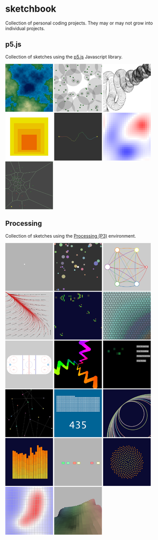 sketchbook
==========

Collection of personal coding projects. They may or may not grow into individual projects.


## p5.js
Collection of sketches using the [p5.js][p5js] Javascript library.

[<img src="https://github.com/brianhonohan/sketchbook/raw/master/p5js/ecosystem/screenshot-01.png" alt="ecosystem" width="150px" />][link-p5js-ecosystem]
[<img src="https://github.com/brianhonohan/sketchbook/raw/master/p5js/forest-01/screenshot-01.png" alt="forest-01" width="150px" />][link-p5js-forest-01]
[<img src="https://github.com/brianhonohan/sketchbook/raw/master/p5js/hello_world/screenshot-01.png" alt="hello_world" width="150px" />][link-p5js-hello_world]
[<img src="https://github.com/brianhonohan/sketchbook/raw/master/p5js/josef-albers-homage-to-a-square/screenshot-01.png" alt="homage-to-a-square" width="150px" />][link-p5js-josef-albers-homage-to-a-square]
[<img src="https://github.com/brianhonohan/sketchbook/raw/master/p5js/meandering-river/screenshot-01.png" alt="meandering-river" width="150px" />][link-p5js-meandering-river]
[<img src="https://github.com/brianhonohan/sketchbook/raw/master/p5js/thermal-cells/screenshot-01.png" alt="thermal-cells" width="150px" />][link-p5js-thermal-cells]
[<img src="https://github.com/brianhonohan/sketchbook/raw/master/p5js/voronoi-herd/screenshot-01.png" alt="voronoi-herd" width="150px" />][link-p5js-voronoi-herd]

## Processing
Collection of sketches using the [Processing (P3)][processing] environment.

[<img src="https://github.com/brianhonohan/sketchbook/raw/master/processing/attractors/screenshot-01.png" alt="attractors" width="150px" />][link-attractors]
[<img src="https://github.com/brianhonohan/sketchbook/raw/master/processing/dodgeball/screenshot-01.png" alt="dodgeball" width="150px" />][link-dodgeball]
[<img src="https://github.com/brianhonohan/sketchbook/raw/master/processing/event_sequencer/screenshot-01.png" alt="event_sequencer" width="150px" />][link-event_sequencer]
[<img src="https://github.com/brianhonohan/sketchbook/raw/master/processing/fieldeq/screenshot-01.png" alt="fieldeq" width="150px" />][link-fieldeq]
[<img src="https://github.com/brianhonohan/sketchbook/raw/master/processing/game_of_life/screenshot-01.png" alt="game_of_life" width="150px" />][link-game_of_life]
[<img src="https://github.com/brianhonohan/sketchbook/raw/master/processing/hexagonal/screenshot-01.png" alt="hexagonal" width="150px" />][link-hexagonal]
[<img src="https://github.com/brianhonohan/sketchbook/raw/master/processing/hockey/screenshot-01.png" alt="hockey" width="150px" />][link-hockey]
[<img src="https://github.com/brianhonohan/sketchbook/raw/master/processing/interaction_of_color/screenshot-01.png" alt="interaction_of_color" width="150px" />][link-interaction_of_color]
[<img src="https://github.com/brianhonohan/sketchbook/raw/master/processing/keyviz/screenshot-01.png" alt="keyviz" width="150px" />][link-keyviz]
[<img src="https://github.com/brianhonohan/sketchbook/raw/master/processing/network/screenshot-01.png" alt="network" width="150px" />][link-network]
[<img src="https://github.com/brianhonohan/sketchbook/raw/master/processing/number_visualizer/screenshot-01.png" alt="number_visualizer" width="150px" />][link-number_visualizer]
[<img src="https://github.com/brianhonohan/sketchbook/raw/master/processing/random_001/screenshot-01.png" alt="random_001" width="150px" />][link-random_001]
[<img src="https://github.com/brianhonohan/sketchbook/raw/master/processing/series_plots/screenshot-01.png" alt="series_plots" width="150px" />][link-series_plots]
[<img src="https://github.com/brianhonohan/sketchbook/raw/master/processing/smart_traffic/screenshot-01.png" alt="smart_traffic" width="150px" />][link-smart_traffic]
[<img src="https://github.com/brianhonohan/sketchbook/raw/master/processing/spirals/screenshot-01.png" alt="spirals" width="150px" />][link-spirals]
[<img src="https://github.com/brianhonohan/sketchbook/raw/master/processing/thermal_cells/screenshot-01.png" alt="thermal_cells" width="150px" />][link-thermal_cells]
[<img src="https://github.com/brianhonohan/sketchbook/raw/master/processing/three_d_blocks/screenshot-01.png" alt="three_d_blocks" width="150px" />][link-three_d_blocks]

[p5js]: https://p5js.org/
[processing]: https://processing.org/

[link-p5js-ecosystem]: https://github.com/brianhonohan/sketchbook/tree/master/p5js/ecosystem/
[link-p5js-forest-01]: https://github.com/brianhonohan/sketchbook/tree/master/p5js/forest-01/
[link-p5js-hello_world]: https://github.com/brianhonohan/sketchbook/tree/master/p5js/hello_world/
[link-p5js-josef-albers-homage-to-a-square]: https://github.com/brianhonohan/sketchbook/tree/master/p5js/josef-albers-homage-to-a-square/
[link-p5js-meandering-river]: https://github.com/brianhonohan/sketchbook/tree/master/p5js/meandering-river/
[link-p5js-thermal-cells]: https://github.com/brianhonohan/sketchbook/tree/master/p5js/thermal-cells/
[link-p5js-voronoi-herd]: https://github.com/brianhonohan/sketchbook/tree/master/p5js/voronoi-herd/

[link-attractors]: https://github.com/brianhonohan/sketchbook/tree/master/processing/attractors
[link-dodgeball]: https://github.com/brianhonohan/sketchbook/tree/master/processing/dodgeball
[link-event_sequencer]: https://github.com/brianhonohan/sketchbook/tree/master/processing/event_sequencer
[link-fieldeq]: https://github.com/brianhonohan/sketchbook/tree/master/processing/fieldeq
[link-game_of_life]: https://github.com/brianhonohan/sketchbook/tree/master/processing/game_of_life
[link-hexagonal]: https://github.com/brianhonohan/sketchbook/tree/master/processing/hexagonal
[link-hockey]: https://github.com/brianhonohan/sketchbook/tree/master/processing/hockey
[link-interaction_of_color]: https://github.com/brianhonohan/sketchbook/tree/master/processing/interaction_of_color
[link-keyviz]: https://github.com/brianhonohan/sketchbook/tree/master/processing/keyviz
[link-network]: https://github.com/brianhonohan/sketchbook/tree/master/processing/network
[link-number_visualizer]: https://github.com/brianhonohan/sketchbook/tree/master/processing/number_visualizer
[link-random_001]: https://github.com/brianhonohan/sketchbook/tree/master/processing/random_001
[link-series_plots]: https://github.com/brianhonohan/sketchbook/tree/master/processing/series_plots
[link-smart_traffic]: https://github.com/brianhonohan/sketchbook/tree/master/processing/smart_traffic
[link-spirals]: https://github.com/brianhonohan/sketchbook/tree/master/processing/spirals
[link-thermal_cells]: https://github.com/brianhonohan/sketchbook/tree/master/processing/thermal_cells
[link-three_d_blocks]: https://github.com/brianhonohan/sketchbook/tree/master/processing/three_d_blocks